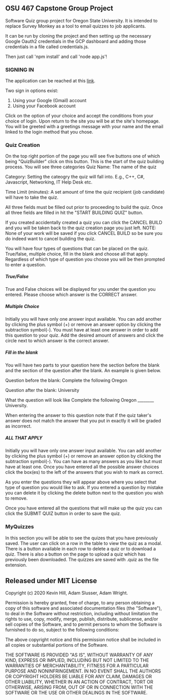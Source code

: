## OSU 467 Capstone Group Project

Software Quiz group project for Oregon State University. It is
intended to replace Survey Monkey as a tool to email quizzes to
job applicants.

It can be run by cloning the project and then setting up the
necessary Google Oauth2 credentials in the GCP dashboard and
adding those credentials in a file called credentials.js.

Then just call 'npm install' and call 'node app.js'!

### SIGNING IN

The application can be reached at this [link](https://softwarecustomquiz.herokuapp.com/login).

Two sign in options exist:
1) Using your Google (Gmail) account
2) Using your Facebook account

Click on the option of your choice and accept the conditions from
your choice of login. Upon return to the site you will be at the 
site's homepage. You will be greeted with a greetings message 
with your name and the email linked to the login method that you
chose. 

### Quiz Creation

On the top right portion of the page you will see five buttons
one of which being "QuizBuilder" click on this button. This is 
the start of the quiz building process. You will see three 
categories 
Quiz Name: The name of the quiz

Category: Setting the cateogry the quiz will fall into.
E.g., C++, C#, Javascript, Networking, IT Help Desk etc.

Time Limit (minutes): A set amount of time the quiz recipient 
(job candidate) will have to take the quiz. 

All three fields must be filled out prior to proceeding to build
the quiz. Once all three fields are filled in hit the "START
BUILDING QUIZ" button.

If you created accidentally created a quiz you can click the 
CANCEL BUILD and you will be taken back to the quiz creation
page you just left. NOTE: None of your work will be saved if you
click CANCEL BUILD so be sure you do indeed want to cancel 
building the quiz. 

You will have four types of questions that can be placed on the 
quiz. True/false, multiple choice, fill in the blank and choose
all that apply. Regardless of which type of question you choose
you will be then prompted to enter a question. 

##### True/False

True and False choices will be displayed for you 
under the question you entered. Please choose which answer is
the CORRECT answer. 


##### Multiple Choice

Initially you will have only one answer input available. You 
can add another by clicking the plus symbol (+) or remove an 
answer option by clicking the subtraction symbol(-). You must 
have at least one answer in order to add this question to your 
quiz. Add the desired amount of answers and click the circle 
next to which answer is the correct answer. 

##### Fill in the blank

You will have two parts to your question here the section 
before the blank and the section of the question after the 
blank. An example is given below.

Question before the blank:
Complete the following Oregon 

Question after the blank:
University

What the question will look like
Complete the following Oregon ________ University.

When entering the answer to this question note that if the 
quiz taker's answer does not match the answer that you put in 
exactly it will be graded as incorrect.

##### ALL THAT APPLY

Initially you will have only one answer input available. You 
can add another by clicking the plus symbol (+) or remove an 
answer option by clicking the subtraction symbol(-). You can 
have as many answers as you like but must have at least one.
Once you have entered all the possible answer choices click
the box(es) to the left of the answers that you wish to mark
as correct.

As you enter the questions they will appear above where you select
that type of question you would like to ask. If you entered a question
by mistake you can delete it by clicking the delete button next to
the question you wish to remove. 

Once you have entered all the questions that will make up the quiz
you can click the SUBMIT QUIZ button in order to save the quiz. 

### MyQuizzes

In this section you will be able to see the quizes that you 
have previously saved. The user can click on a row in the table to
view the quiz as a modal. There is a button available in each row to
delete a quiz or to download a quiz. There is also a button on the
page to upload a quiz which has previously been downloaded. The
quizzes are saved with .quiz as the file extension.

## Released under MIT License

Copyright (c) 2020 Kevin Hill, Adam Slusser, Adam Wright.

Permission is hereby granted, free of charge, to any person obtaining a copy of this software and associated documentation files (the "Software"), to deal in the Software without restriction, including without limitation the rights to use, copy, modify, merge, publish, distribute, sublicense, and/or sell copies of the Software, and to permit persons to whom the Software is furnished to do so, subject to the following conditions:

The above copyright notice and this permission notice shall be included in all copies or substantial portions of the Software.

THE SOFTWARE IS PROVIDED "AS IS", WITHOUT WARRANTY OF ANY KIND, EXPRESS OR IMPLIED, INCLUDING BUT NOT LIMITED TO THE WARRANTIES OF MERCHANTABILITY, FITNESS FOR A PARTICULAR PURPOSE AND NONINFRINGEMENT. IN NO EVENT SHALL THE AUTHORS OR COPYRIGHT HOLDERS BE LIABLE FOR ANY CLAIM, DAMAGES OR OTHER LIABILITY, WHETHER IN AN ACTION OF CONTRACT, TORT OR OTHERWISE, ARISING FROM, OUT OF OR IN CONNECTION WITH THE SOFTWARE OR THE USE OR OTHER DEALINGS IN THE SOFTWARE.
